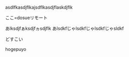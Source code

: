 asdlfkasdjflkajsdflkasdjflaskdjflk

ここ=dosueリモート

あlksdjfぁksdjfヵsdjflk
あlsdkfじゃlsdkfじゃlsdkfじゃsldkf

どすこい

hogepuyo
